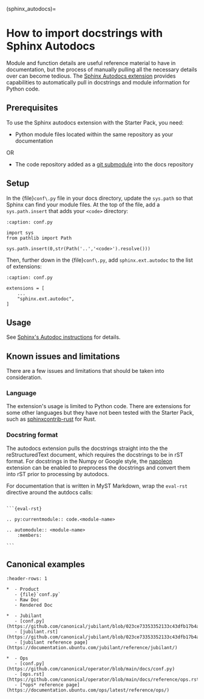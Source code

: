 (sphinx_autodocs)=

# How to import docstrings with Sphinx Autodocs

Module and function details are useful reference material to have in documentation, but the process of manually pulling all the necessary details over can become tedious. The [Sphinx Autodocs extension](https://www.sphinx-doc.org/en/master/usage/extensions/autodoc.html) provides capabilities to automatically pull in docstrings and module information for Python code.

## Prerequisites

To use the Sphinx autodocs extension with the Starter Pack, you need:

* Python module files located within the same repository as your documentation

OR

* The code repository added as a [git submodule](https://git-scm.com/book/en/v2/Git-Tools-Submodules) into the docs repository

## Setup

In the {file}`conf\.py` file in your docs directory, update the `sys.path` so that Sphinx can find your module files. At the top of the file, add a `sys.path.insert` that adds your `<code>` directory:

```{code-block} python
:caption: conf.py

import sys
from pathlib import Path

sys.path.insert(0,str(Path('..','<code>').resolve()))
```

Then, further down in the {file}`conf\.py`, add `sphinx.ext.autodoc` to the list of extensions:

```{code-block} python
:caption: conf.py

extensions = [
    ...
    "sphinx.ext.autodoc",
]
```

## Usage

See [Sphinx's Autodoc instructions](https://www.sphinx-doc.org/en/master/usage/extensions/autodoc.html#usage) for details.

## Known issues and limitations

There are a few issues and limitations that should be taken into consideration.

### Language

The extension's usage is limited to Python code. There are extensions for some other languages but they have not been tested with the Starter Pack, such as [sphinxcontrib-rust](https://sphinxcontrib-rust.readthedocs.io/en/stable/) for Rust.

### Docstring format

The autodocs extension pulls the docstrings straight into the the reStructuredText document, which requires the docstrings to be in rST format. For docstrings in the Numpy or Google style, the [napoleon](https://www.sphinx-doc.org/en/master/usage/extensions/napoleon.html#module-sphinx.ext.napoleon) extension can be enabled to preprocess the docstrings and convert them into rST prior to processing by autodocs.

For documentation that is written in MyST Markdown, wrap the `eval-rst` directive around the autdocs calls:

````{code-block} md

```{eval-rst}

.. py:currentmodule:: code.<module-name>

.. automodule:: <module-name>
    :members:

```
````

## Canonical examples

```{list-table} Canonical Autodocs Examples
:header-rows: 1

*  - Product
   - {file}`conf.py`
   - Raw Doc
   - Rendered Doc

*  - Jubilant
   - [conf.py](https://github.com/canonical/jubilant/blob/023ce73353352133c43dfb17b4a6cfad0f3e7816/docs/conf.py)
   - [jubilant.rst](https://github.com/canonical/jubilant/blob/023ce73353352133c43dfb17b4a6cfad0f3e7816/docs/reference/jubilant.rst)
   - [jubilant reference page](https://documentation.ubuntu.com/jubilant/reference/jubilant/)

*  - Ops
   - [conf.py](https://github.com/canonical/operator/blob/main/docs/conf.py)
   - [ops.rst](https://github.com/canonical/operator/blob/main/docs/reference/ops.rst)
   - [*ops* reference page](https://documentation.ubuntu.com/ops/latest/reference/ops/)

```
